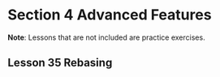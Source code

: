 # Section 4 Advanced Features

**Note**: Lessons that are not included are practice exercises.

## Lesson 35 Rebasing






















